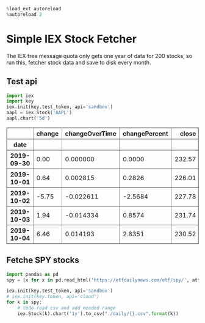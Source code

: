 ```python
%load_ext autoreload
%autoreload 2
```

# Simple IEX Stock Fetcher

The IEX free message quota only gets one year of data for 200 stocks, so run this, fetcher stock data and save to disk every month.


## Test api


```python
import iex
import key
iex.init(key.test_token, api='sandbox')
aapl = iex.Stock('AAPL')
aapl.chart('5d')
```




<div>
<table border="1" class="dataframe">
  <thead>
    <tr style="text-align: right;">
      <th></th>
      <th>change</th>
      <th>changeOverTime</th>
      <th>changePercent</th>
      <th>close</th>
      <th>high</th>
      <th>label</th>
      <th>low</th>
      <th>open</th>
      <th>uClose</th>
      <th>uHigh</th>
      <th>uLow</th>
      <th>uOpen</th>
      <th>uVolume</th>
      <th>volume</th>
    </tr>
    <tr>
      <th>date</th>
      <th></th>
      <th></th>
      <th></th>
      <th></th>
      <th></th>
      <th></th>
      <th></th>
      <th></th>
      <th></th>
      <th></th>
      <th></th>
      <th></th>
      <th></th>
      <th></th>
    </tr>
  </thead>
  <tbody>
    <tr>
      <th>2019-09-30</th>
      <td>0.00</td>
      <td>0.000000</td>
      <td>0.0000</td>
      <td>232.57</td>
      <td>233.01</td>
      <td>Sep 30</td>
      <td>230.73</td>
      <td>222.40</td>
      <td>228.30</td>
      <td>229.41</td>
      <td>221.60</td>
      <td>227.30</td>
      <td>27560717</td>
      <td>27356318</td>
    </tr>
    <tr>
      <th>2019-10-01</th>
      <td>0.64</td>
      <td>0.002815</td>
      <td>0.2826</td>
      <td>226.01</td>
      <td>233.05</td>
      <td>Oct 1</td>
      <td>229.60</td>
      <td>232.19</td>
      <td>232.83</td>
      <td>237.84</td>
      <td>228.60</td>
      <td>230.65</td>
      <td>37151742</td>
      <td>37308230</td>
    </tr>
    <tr>
      <th>2019-10-02</th>
      <td>-5.75</td>
      <td>-0.022611</td>
      <td>-2.5684</td>
      <td>227.78</td>
      <td>229.09</td>
      <td>Oct 2</td>
      <td>228.07</td>
      <td>232.78</td>
      <td>229.49</td>
      <td>233.52</td>
      <td>218.58</td>
      <td>226.00</td>
      <td>37445848</td>
      <td>36370828</td>
    </tr>
    <tr>
      <th>2019-10-03</th>
      <td>1.94</td>
      <td>-0.014334</td>
      <td>0.8574</td>
      <td>231.74</td>
      <td>225.67</td>
      <td>Oct 3</td>
      <td>217.92</td>
      <td>221.74</td>
      <td>231.50</td>
      <td>225.57</td>
      <td>224.30</td>
      <td>222.75</td>
      <td>31557655</td>
      <td>30834853</td>
    </tr>
    <tr>
      <th>2019-10-04</th>
      <td>6.46</td>
      <td>0.014193</td>
      <td>2.8351</td>
      <td>230.52</td>
      <td>234.07</td>
      <td>Oct 4</td>
      <td>225.19</td>
      <td>228.58</td>
      <td>237.81</td>
      <td>237.88</td>
      <td>226.40</td>
      <td>227.52</td>
      <td>35754280</td>
      <td>34896043</td>
    </tr>
  </tbody>
</table>
</div>



## Fetche SPY stocks


```python
import pandas as pd
spy = [x for x in pd.read_html('https://etfdailynews.com/etf/spy/', attrs={'id': 'etfs-that-own'})[0].Symbol.values.tolist() if isinstance(x, str)]
```


```python
iex.init(key.test_token, api='sandbox')
# iex.init(key.token, api='cloud')
for k in spy:
    # todo read csv and add needed range
    iex.Stock(k).chart('1y').to_csv("./daily/{}.csv".format(k))
```


```python

```


```python
 
```


```python

```


```python

```


```python

```


```python

```

